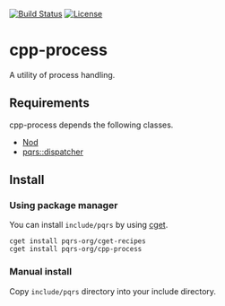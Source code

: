 [![Build Status](https://github.com/pqrs-org/cpp-process/workflows/CI/badge.svg)](https://github.com/pqrs-org/cpp-process/actions)
[![License](https://img.shields.io/badge/license-Boost%20Software%20License-blue.svg)](https://github.com/pqrs-org/cpp-process/blob/master/LICENSE.md)

# cpp-process

A utility of process handling.

## Requirements

cpp-process depends the following classes.

- [Nod](https://github.com/fr00b0/nod)
- [pqrs::dispatcher](https://github.com/pqrs-org/cpp-dispatcher)

## Install

### Using package manager

You can install `include/pqrs` by using [cget](https://github.com/pfultz2/cget).

```shell
cget install pqrs-org/cget-recipes
cget install pqrs-org/cpp-process
```

### Manual install

Copy `include/pqrs` directory into your include directory.
